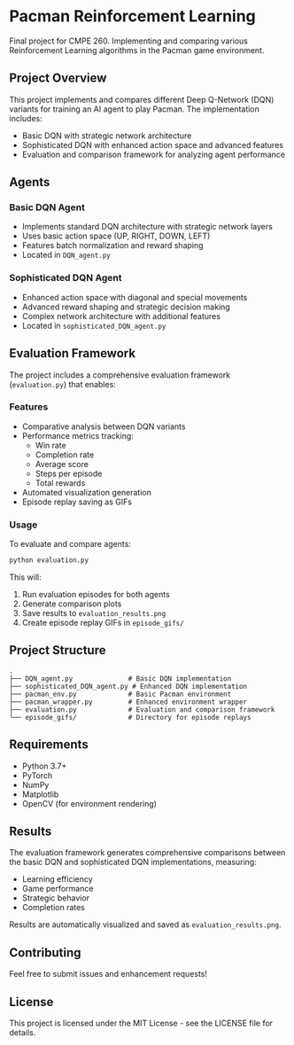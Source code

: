 # Pacman Reinforcement Learning

Final project for CMPE 260. Implementing and comparing various Reinforcement Learning algorithms in the Pacman game environment.

## Project Overview

This project implements and compares different Deep Q-Network (DQN) variants for training an AI agent to play Pacman. The implementation includes:

- Basic DQN with strategic network architecture
- Sophisticated DQN with enhanced action space and advanced features
- Evaluation and comparison framework for analyzing agent performance

## Agents

### Basic DQN Agent

- Implements standard DQN architecture with strategic network layers
- Uses basic action space (UP, RIGHT, DOWN, LEFT)
- Features batch normalization and reward shaping
- Located in `DQN_agent.py`

### Sophisticated DQN Agent

- Enhanced action space with diagonal and special movements
- Advanced reward shaping and strategic decision making
- Complex network architecture with additional features
- Located in `sophisticated_DQN_agent.py`

## Evaluation Framework

The project includes a comprehensive evaluation framework (`evaluation.py`) that enables:

### Features

- Comparative analysis between DQN variants
- Performance metrics tracking:
  - Win rate
  - Completion rate
  - Average score
  - Steps per episode
  - Total rewards
- Automated visualization generation
- Episode replay saving as GIFs

### Usage

To evaluate and compare agents:

```python
python evaluation.py
```

This will:

1. Run evaluation episodes for both agents
2. Generate comparison plots
3. Save results to `evaluation_results.png`
4. Create episode replay GIFs in `episode_gifs/`

## Project Structure

```
.
├── DQN_agent.py              # Basic DQN implementation
├── sophisticated_DQN_agent.py # Enhanced DQN implementation
├── pacman_env.py             # Basic Pacman environment
├── pacman_wrapper.py         # Enhanced environment wrapper
├── evaluation.py             # Evaluation and comparison framework
└── episode_gifs/             # Directory for episode replays
```

## Requirements

- Python 3.7+
- PyTorch
- NumPy
- Matplotlib
- OpenCV (for environment rendering)

## Results

The evaluation framework generates comprehensive comparisons between the basic DQN and sophisticated DQN implementations, measuring:

- Learning efficiency
- Game performance
- Strategic behavior
- Completion rates

Results are automatically visualized and saved as `evaluation_results.png`.

## Contributing

Feel free to submit issues and enhancement requests!

## License

This project is licensed under the MIT License - see the LICENSE file for details.

